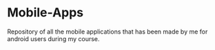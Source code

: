 # Mobile-Apps
Repository of all the mobile applications that has been made by me for android users during my course.
